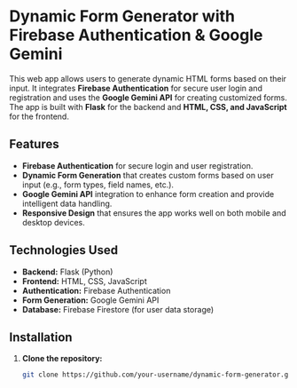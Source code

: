 # Dynamic Form Generator with Firebase Authentication & Google Gemini

This web app allows users to generate dynamic HTML forms based on their input. It integrates **Firebase Authentication** for secure user login and registration and uses the **Google Gemini API** for creating customized forms. The app is built with **Flask** for the backend and **HTML, CSS, and JavaScript** for the frontend.

## Features
- **Firebase Authentication** for secure login and user registration.
- **Dynamic Form Generation** that creates custom forms based on user input (e.g., form types, field names, etc.).
- **Google Gemini API** integration to enhance form creation and provide intelligent data handling.
- **Responsive Design** that ensures the app works well on both mobile and desktop devices.

## Technologies Used
- **Backend:** Flask (Python)
- **Frontend:** HTML, CSS, JavaScript
- **Authentication:** Firebase Authentication
- **Form Generation:** Google Gemini API
- **Database:** Firebase Firestore (for user data storage)

## Installation

1. **Clone the repository:**
   ```bash
   git clone https://github.com/your-username/dynamic-form-generator.git
